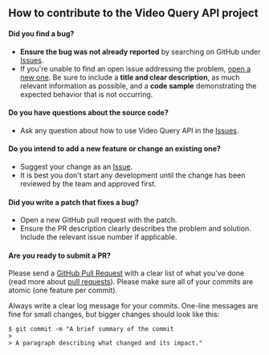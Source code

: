 ## How to contribute to the Video Query API project

#### **Did you find a bug?**

* **Ensure the bug was not already reported** by searching on GitHub under
[Issues](https://github.com/PARC-projects/video-query-api/issues).
* If you're unable to find an open issue addressing the problem,
[open a new one](https://github.com/PARC-projects/video-query-api/issues).
Be sure to include a **title and clear description**, as much relevant information as possible, and a **code sample**
demonstrating the expected behavior that is not occurring.

#### **Do you have questions about the source code?**

* Ask any question about how to use Video Query API in the [Issues](https://github.com/PARC-projects/video-query-api/issues).

#### **Do you intend to add a new feature or change an existing one?**

* Suggest your change as an [Issue](https://github.com/PARC-projects/video-query-api/issues).
* It is best you don't start any development until the change has been reviewed by the team and approved first.

#### **Did you write a patch that fixes a bug?**

* Open a new GitHub pull request with the patch.
* Ensure the PR description clearly describes the problem and solution. Include the relevant issue number if applicable.

#### **Are you ready to submit a PR?**

Please send a [GitHub Pull Request](https://github.com/PARC-projects/video-query-api/pulls) with a clear list of
what you've done (read more about [pull requests](https://help.github.com/articles/about-pull-requests/)).
Please make sure all of your commits are atomic (one feature per commit).

Always write a clear log message for your commits. One-line messages are fine for small changes, but bigger changes
should look like this:

    $ git commit -m "A brief summary of the commit
    >
    > A paragraph describing what changed and its impact."



